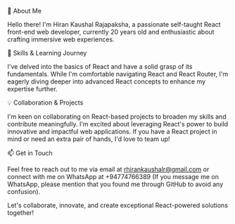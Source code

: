 👋 About Me

Hello there! I'm Hiran Kaushal Rajapaksha, a passionate self-taught React front-end web developer, currently 20 years old and enthusiastic about crafting immersive web experiences.

🚀 Skills & Learning Journey

I've delved into the basics of React and have a solid grasp of its fundamentals. While I'm comfortable navigating React and React Router, I'm eagerly diving deeper into advanced React concepts to enhance my expertise further.


💡 Collaboration & Projects

I'm keen on collaborating on React-based projects to broaden my skills and contribute meaningfully. I'm excited about leveraging React's power to build innovative and impactful web applications. If you have a React project in mind or need an extra pair of hands, I'd love to team up!


📫 Get in Touch

Feel free to reach out to me via email at rhirankaushalr@gmail.com or connect with me on WhatsApp at +94774766389 (If you message me on WhatsApp, please mention that you found me through GitHub to avoid any confusion).

Let's collaborate, innovate, and create exceptional React-powered solutions together!
